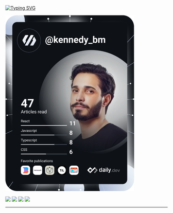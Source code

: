 [![Typing SVG](https://readme-typing-svg.demolab.com?font=Lexend&weight=500&size=25&duration=3500&pause=1000&color=1D2122&width=435&lines=Ol%C3%A1%2C+sou+Kennedy+Barreto;Full+Stack+Web+Developer)](https://git.io/typing-svg)

<a href="https://app.daily.dev/DailyDevTips"><img src="https://github.com/kennedybm/kennedybm/blob/main/devcard.svg" width="400" alt="@kennedy_bm Dev Card"/></a>


![](https://raw.githubusercontent.com/kennedybm/github-stats/master/generated/overview.svg#gh-dark-mode-only)
![](https://raw.githubusercontent.com/kennedybm/github-stats/master/generated/overview.svg#gh-light-mode-only)
![](https://raw.githubusercontent.com/kennedybm/github-stats/master/generated/languages.svg#gh-dark-mode-only)
![](https://raw.githubusercontent.com/kennedybm/github-stats/master/generated/languages.svg#gh-light-mode-only)

---


